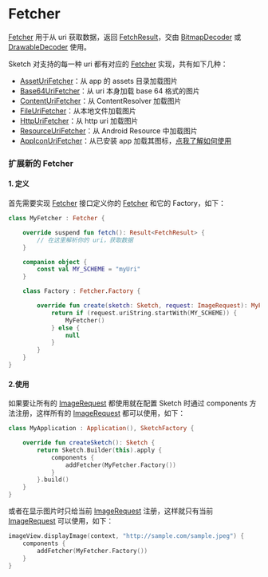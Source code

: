 # Fetcher

[Fetcher] 用于从 uri 获取数据，返回 [FetchResult]，交由 [BitmapDecoder] 或 [DrawableDecoder] 使用。

Sketch 对支持的每一种 uri 都有对应的 [Fetcher] 实现，共有如下几种：

* [AssetUriFetcher][AssetUriFetcher]：从 app 的 assets 目录加载图片
* [Base64UriFetcher][Base64UriFetcher]：从 uri 本身加载 base 64 格式的图片
* [ContentUriFetcher][ContentUriFetcher]：从 ContentResolver 加载图片
* [FileUriFetcher][FileUriFetcher]：从本地文件加载图片
* [HttpUriFetcher][HttpUriFetcher]：从 http uri 加载图片
* [ResourceUriFetcher][ResourceUriFetcher]：从 Android Resource 中加载图片
* [AppIconUriFetcher][AppIconUriFetcher]：从已安装 app 加载其图标，[点我了解如何使用](apk_app_icon.md#显示已安装-APP-的图标)

### 扩展新的 Fetcher

#### 1. 定义

首先需要实现 [Fetcher] 接口定义你的 [Fetcher] 和它的 Factory，如下：

```kotlin
class MyFetcher : Fetcher {

    override suspend fun fetch(): Result<FetchResult> {
        // 在这里解析你的 uri，获取数据
    }

    companion object {
        const val MY_SCHEME = "myUri"
    }

    class Factory : Fetcher.Factory {

        override fun create(sketch: Sketch, request: ImageRequest): MyFetcher? {
            return if (request.uriString.startWith(MY_SCHEME)) {
                MyFetcher()
            } else {
                null
            }
        }
    }
}
```

#### 2.使用

如果要让所有的 [ImageRequest] 都使用就在配置 Sketch 时通过 components 方法注册，这样所有的 [ImageRequest] 都可以使用，如下：

```kotlin
class MyApplication : Application(), SketchFactory {

    override fun createSketch(): Sketch {
        return Sketch.Builder(this).apply {
            components {
                addFetcher(MyFetcher.Factory())
            }
        }.build()
    }
}
```

或者在显示图片时只给当前 [ImageRequest] 注册，这样就只有当前 [ImageRequest] 可以使用，如下：

```kotlin
imageView.displayImage(context, "http://sample.com/sample.jpeg") {
    components {
        addFetcher(MyFetcher.Factory())
    }
}
```

[comment]: <> (class)

[ImageRequest]: ../../sketch/src/main/java/com/github/panpf/sketch/request/ImageRequest.kt

[BitmapDecoder]: ../../sketch/src/main/java/com/github/panpf/sketch/decode/BitmapDecoder.kt

[DrawableDecoder]: ../../sketch/src/main/java/com/github/panpf/sketch/decode/DrawableDecoder.kt

[Fetcher]: ../../sketch/src/main/java/com/github/panpf/sketch/fetch/Fetcher.kt

[FetchResult]: ../../sketch/src/main/java/com/github/panpf/sketch/fetch/FetchResult.kt

[AssetUriFetcher]: ../../sketch/src/main/java/com/github/panpf/sketch/fetch/AssetUriFetcher.kt

[Base64UriFetcher]: ../../sketch/src/main/java/com/github/panpf/sketch/fetch/Base64UriFetcher.kt

[ContentUriFetcher]: ../../sketch/src/main/java/com/github/panpf/sketch/fetch/ContentUriFetcher.kt

[FileUriFetcher]: ../../sketch/src/main/java/com/github/panpf/sketch/fetch/FileUriFetcher.kt

[HttpUriFetcher]: ../../sketch/src/main/java/com/github/panpf/sketch/fetch/HttpUriFetcher.kt

[ResourceUriFetcher]: ../../sketch/src/main/java/com/github/panpf/sketch/fetch/ResourceUriFetcher.kt

[AppIconUriFetcher]: ../../sketch-extensions/src/main/java/com/github/panpf/sketch/fetch/AppIconUriFetcher.kt